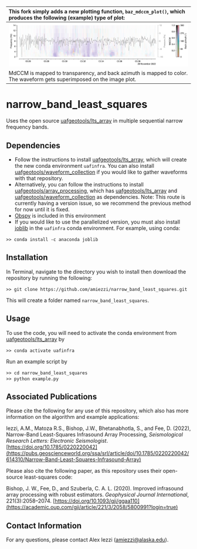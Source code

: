 | This fork simply adds a new plotting function, `baz_mdccm_plot()`, which produces the following (example) type of plot: |
| :---------------------------------------------------------------------------------------------------------------------- |
| ![](baz_mdccm_plot_example.png)                                                                                         |
| MdCCM is mapped to transparency, and back azimuth is mapped to color. The waveform gets superimposed on the image plot. |

# narrow_band_least_squares
Uses the open source [uafgeotools/lts_array](https://github.com/uafgeotools/lts_array) in multiple sequential narrow frequency bands.
 
## Dependencies
- Follow the instructions to install [uafgeotools/lts_array](https://github.com/uafgeotools/lts_array), which will create the new conda environment `uafinfra`. You can also install [uafgeotools/waveform_collection](https://github.com/uafgeotools/waveform_collection) if you would like to gather waveforms with that repository. 
- Alternatively, you can follow the instructions to install [uafgeotools/array_processing](https://github.com/uafgeotools/array_processing), which has [uafgeotools/lts_array](https://github.com/uafgeotools/lts_array) and [uafgeotools/waveform_collection](https://github.com/uafgeotools/waveform_collection) as dependencies. Note: This route is currently having a version issue, so we recommend the previous method for now until it is fixed.
- [Obspy](https://docs.obspy.org/) is included in this environment
- If you would like to use the parallelized version, you must also install [joblib](https://joblib.readthedocs.io/en/latest/) in the `uafinfra` conda environment. For example, using conda:
```
>> conda install -c anaconda joblib
```

## Installation
In Terminal, navigate to the directory you wish to install then download the repository by running the following:
```
>> git clone https://github.com/amiezzi/narrow_band_least_squares.git
```
This will create a folder named `narrow_band_least_squares`. 

## Usage
To use the code, you will need to activate the conda environment from [uafgeotools/lts_array](https://github.com/uafgeotools/lts_array) by 
```
>> conda activate uafinfra
```

Run an example script by 
```
>> cd narrow_band_least_squares
>> python example.py
```

## Associated Publications
Please cite the following for any use of this repository, which also has more information on the algorithm and example applications:

Iezzi, A.M., Matoza R.S., Bishop, J.W., Bhetanabhotla, S., and Fee, D. (2022), Narrow-Band Least-Squares Infrasound Array Processing, *Seismological Research Letters: Electronic Seismologist*. [https://doi.org/10.1785/0220220042](https://pubs.geoscienceworld.org/ssa/srl/article/doi/10.1785/0220220042/614310/Narrow-Band-Least-Squares-Infrasound-Array)

Please also cite the following paper, as this repository uses their open-source least-squares code:

Bishop, J. W., Fee, D., and Szuberla, C. A. L. (2020).  Improved infrasound array processing with robust estimators. *Geophysical Journal International*, 221(3):2058–2074. [https://doi.org/10.1093/gji/ggaa110](https://academic.oup.com/gji/article/221/3/2058/5800991?login=true)


## Contact Information
For any questions, please contact Alex Iezzi (amiezzi@alaska.edu).
